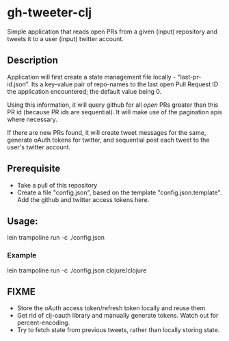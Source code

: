 # gh-tweeter-clj
Simple application that reads open PRs from a given (input) repository and tweets it to a user (input) twitter account.

## Description
Application will first create a state management file locally - "last-pr-id.json". Its a key-value pair of repo-names to the last open Pull Request ID the application encountered; the default value being 0.

Using this information, it will query github for all *open* PRs greater than this PR id (because PR ids are sequential). It will make use of the pagination apis where necessary.

If there are new PRs found, it will create tweet messages for the same, generate oAuth tokens for twitter, and sequential post each tweet to the user's twitter account.

## Prerequisite
* Take a pull of this repository
* Create a file "config.json", based on the template "config.json.template". Add the github and twitter access tokens here.


## Usage:
lein trampoline run -c ./config.json <repo-name>

### Example
lein trampoline run -c ./config.json clojure/clojure


## FIXME
* Store the oAuth access token/refresh token locally and reuse them
* Get rid of clj-oauth library and manually generate tokens. Watch out for percent-encoding.
* Try to fetch state from previous tweets, rather than locally storing state.
